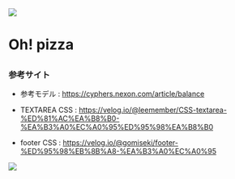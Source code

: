 <img src="https://capsule-render.vercel.app/api?type=waving&color=f08080&height=200&section=header&text=Oh!%pizza%&fontSize=40&animation=fadeIn&fontAlign=84&fontAlignY=36" />

# Oh! pizza

## 

### 参考サイト

- 参考モデル : https://cyphers.nexon.com/article/balance
  
- TEXTAREA CSS : https://velog.io/@leemember/CSS-textarea-%ED%81%AC%EA%B8%B0-%EA%B3%A0%EC%A0%95%ED%95%98%EA%B8%B0
  
- footer CSS : https://velog.io/@gomiseki/footer-%ED%95%98%EB%8B%A8-%EA%B3%A0%EC%A0%95

<img src="https://capsule-render.vercel.app/api?type=waving&color=f08080&height=200&section=footer&20render&fontSize=90" />
